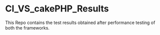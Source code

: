 # CI_VS_cakePHP_Results
This Repo contains the test results obtained after performance testing of both the frameworks.
